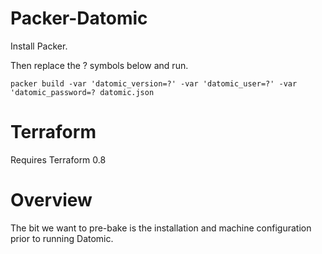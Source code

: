 # Packer-Datomic

Install Packer.

Then replace the ? symbols below and run.

`packer build -var 'datomic_version=?' -var 'datomic_user=?' -var 'datomic_password=? datomic.json`

# Terraform

Requires Terraform 0.8

# Overview

The bit we want to pre-bake is the installation and machine configuration prior to running Datomic.
